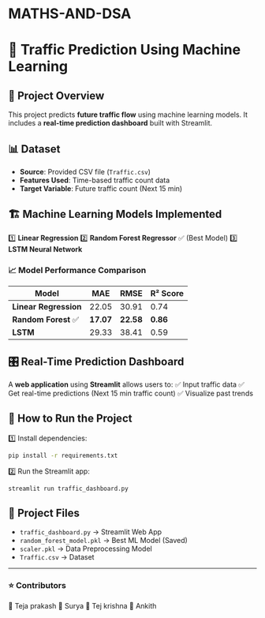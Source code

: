 # MATHS-AND-DSA
# 🚦 Traffic Prediction Using Machine Learning

## 📌 Project Overview
This project predicts **future traffic flow** using machine learning models. It includes a **real-time prediction dashboard** built with Streamlit.

## 📊 Dataset
- **Source**: Provided CSV file (`Traffic.csv`)
- **Features Used**: Time-based traffic count data
- **Target Variable**: Future traffic count (Next 15 min)

## 🏗️ Machine Learning Models Implemented
1️⃣ **Linear Regression**
2️⃣ **Random Forest Regressor** ✅ (Best Model)
3️⃣ **LSTM Neural Network**

### 📈 **Model Performance Comparison**
| Model | MAE | RMSE | R² Score |
|--------|------|-------|----------|
| **Linear Regression** | 22.05 | 30.91 | 0.74 |
| **Random Forest** ✅ | **17.07** | **22.58** | **0.86** |
| **LSTM** | 29.33 | 38.41 | 0.59 |

## 🎛️ Real-Time Prediction Dashboard
A **web application** using **Streamlit** allows users to:
✅ Input traffic data
✅ Get real-time predictions (Next 15 min traffic count)
✅ Visualize past trends

## 🚀 How to Run the Project
1️⃣ Install dependencies:
```bash
pip install -r requirements.txt
```
2️⃣ Run the Streamlit app:
```bash
streamlit run traffic_dashboard.py
```

## 📂 Project Files
- `traffic_dashboard.py` → Streamlit Web App
- `random_forest_model.pkl` → Best ML Model (Saved)
- `scaler.pkl` → Data Preprocessing Model
- `Traffic.csv` → Dataset

---
### ⭐ **Contributors**
📌 Teja prakash
📌 Surya
📌 Tej krishna
📌 Ankith




